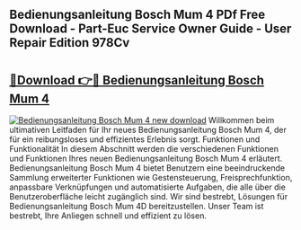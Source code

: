 ## Bedienungsanleitung Bosch Mum 4 PDf Free Download - Part-Euc Service Owner Guide - User Repair Edition 978Cv

# <h2><a href="http://df2ioq.blite.top/?on=Bedienungsanleitung+Bosch+Mum+4">🔗Download 👉🔴 Bedienungsanleitung Bosch Mum 4</a></h2>

[![Bedienungsanleitung Bosch Mum 4 new download](https://i.imgur.com/lujVjoI.png)](http://df2ioq.blite.top/?on=Bedienungsanleitung+Bosch+Mum+4)
Willkommen beim ultimativen Leitfaden für Ihr neues Bedienungsanleitung Bosch Mum 4, der für ein reibungsloses und effizientes Erlebnis sorgt. Funktionen und Funktionalität In diesem Abschnitt werden die verschiedenen Funktionen und Funktionen Ihres neuen Bedienungsanleitung Bosch Mum 4 erläutert. Bedienungsanleitung Bosch Mum 4 bietet Benutzern eine beeindruckende Sammlung erweiterter Funktionen wie Gestensteuerung, Freisprechfunktion, anpassbare Verknüpfungen und automatisierte Aufgaben, die alle über die Benutzeroberfläche leicht zugänglich sind. Wir sind bestrebt, Lösungen für Bedienungsanleitung Bosch Mum 4D bereitzustellen. Unser Team ist bestrebt, Ihre Anliegen schnell und effizient zu lösen.

